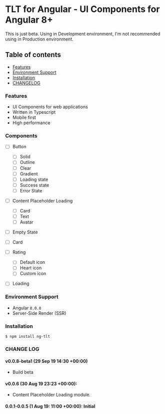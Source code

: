 
# TLT for Angular - UI Components for Angular 8+
This is just beta. Using in Development environment, I'm not recommended using in Production environment.
## Table of contents
* [Features](#features)
* [Environment Support](#enviroment-support)
* [Installation](#installation)
* [CHANGELOG](#change-log)

### Features
* UI Components for web applications
* Written in Typescript
* Mobile first
* High performance

### Components
- [ ] Button 
	- [ ] Solid
	- [ ] Outline
	- [ ] Clear
	- [ ] Gradient
	- [ ] Loading state
	- [ ] Success state
	- [ ] Error State
- [ ] Content Placeholder Loading
	- [ ] Card
	- [ ] Text
	- [ ] Avatar
- [ ] Empty State
- [ ] Card
- [ ] Rating
	- [ ] Default icon
	- [ ] Heart icon
	- [ ] Custom icon
- [ ] Loading


### Environment Support
* Angular `8.0.0`
* Server-Side Render (SSR)

### Installation
```
$ npm install ng-tlt
```

### CHANGE LOG
#### v0.0.8-beta1 (29 Sep 19 14:30 +00:00)
* Build beta
#### v0.0.6 (30 Aug 19 23:23 +00:00): 
* Content Placeholder Loading module.
#### 0.0.1-0.0.5 (1 Aug 19: 11:00 +00:00): Initial
